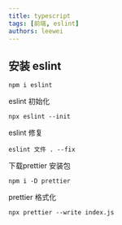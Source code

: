 ```yaml
---
title: typescript
tags: [前端, eslint]
authors: leewei
---
```


## 安装 eslint

```shell
npm i eslint
```

eslint 初始化

```shell
npx eslint --init
```

eslint 修复

```shell
eslint 文件 . --fix
```

下载prettier 安装包

```shell
npm i -D prettier
```

prettier 格式化

```shell
npx prettier --write index.js
```





